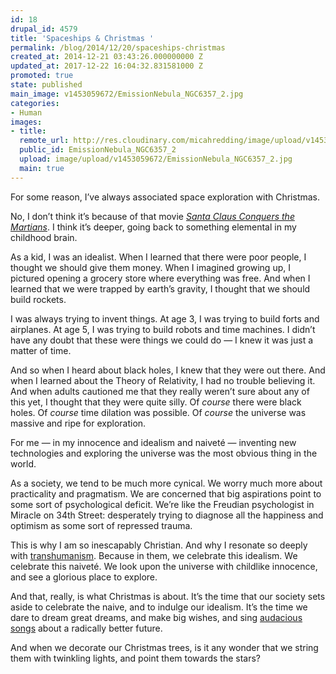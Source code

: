 ```yaml
---
id: 18
drupal_id: 4579
title: 'Spaceships & Christmas '
permalink: /blog/2014/12/20/spaceships-christmas
created_at: 2014-12-21 03:43:26.000000000 Z
updated_at: 2017-12-22 16:04:32.831581000 Z
promoted: true
state: published
main_image: v1453059672/EmissionNebula_NGC6357_2.jpg
categories:
- Human
images:
- title: 
  remote_url: http://res.cloudinary.com/micahredding/image/upload/v1453059672/EmissionNebula_NGC6357_2.jpg
  public_id: EmissionNebula_NGC6357_2
  upload: image/upload/v1453059672/EmissionNebula_NGC6357_2.jpg
  main: true
---
```

For some reason, I’ve always associated space exploration with Christmas. 

No, I don’t think it’s because of that movie *[Santa Claus Conquers the Martians](http://amzn.to/2kYAETD)*. I think it’s deeper, going back to something elemental in my childhood brain. 

As a kid, I was an idealist. When I learned that there were poor people, I thought we should give them money. When I imagined growing up, I pictured opening a grocery store where everything was free. And when I learned that we were trapped by earth’s gravity, I thought that we should build rockets.

I was always trying to invent things. At age 3, I was trying to build forts and airplanes. At age 5, I was trying to build robots and time machines. I didn’t have any doubt that these were things we could do — I knew it was just a matter of time.  

And so when I heard about black holes, I knew that they were out there. And when I learned about the Theory of Relativity, I had no trouble believing it. And when adults cautioned me that they really weren’t sure about any of this yet, I thought that they were quite silly. Of *course* there were black holes. Of *course* time dilation was possible. Of *course* the universe was massive and ripe for exploration.

For me — in my innocence and idealism and naiveté — inventing new technologies and exploring the universe was the most obvious thing in the world.

As a society, we tend to be much more cynical. We worry much more about practicality and pragmatism. We are concerned that big aspirations point to some sort of psychological deficit. We’re like the Freudian psychologist in Miracle on 34th Street: desperately trying to diagnose all the happiness and optimism as some sort of repressed trauma.

This is why I am so inescapably Christian. And why I resonate so deeply with [transhumanism](http://micahredding.com/blog/series/christianity-and-transhumanism). Because in them, we celebrate this idealism. We celebrate this naiveté. We look upon the universe with childlike innocence, and see a glorious place to explore.

And that, really, is what Christmas is about. It’s the time that our society sets aside to celebrate the naive, and to indulge our idealism. It’s the time we dare to dream great dreams, and make big wishes, and sing [audacious songs](http://micahredding.com/blog/2012/12/25/christmas) about a radically better future.

And when we decorate our Christmas trees, is it any wonder that we string them with twinkling lights, and point them towards the stars?

